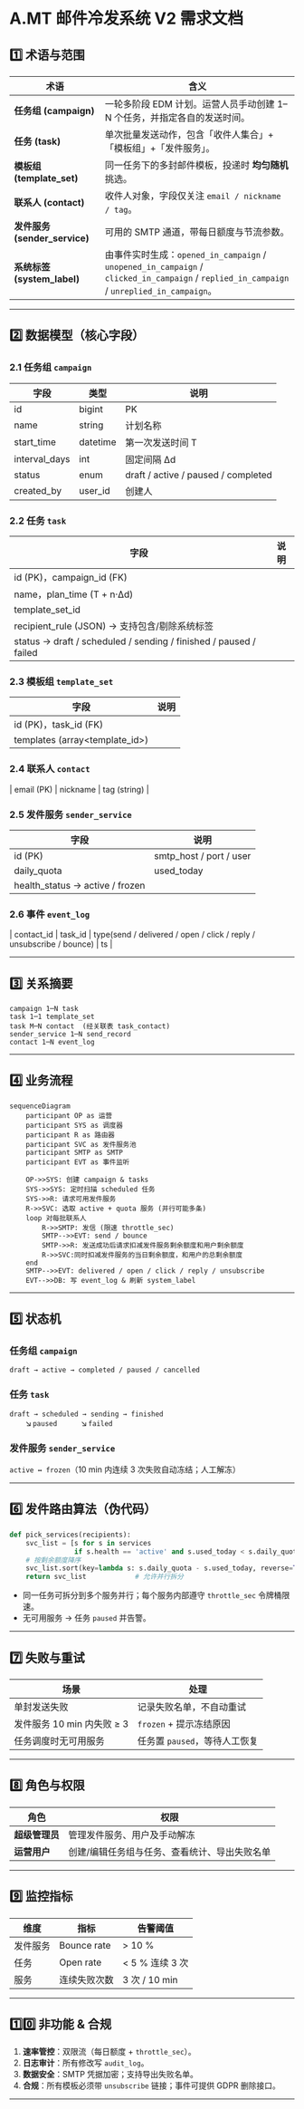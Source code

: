 
# A.MT 邮件冷发系统 V2 需求文档

## 1️⃣ 术语与范围  
| 术语 | 含义 |
|------|------|
| **任务组 (campaign)** | 一轮多阶段 EDM 计划。运营人员手动创建 1–N 个任务，并指定各自的发送时间。 |
| **任务 (task)** | 单次批量发送动作，包含「收件人集合」+「模板组」+「发件服务」。 |
| **模板组 (template_set)** | 同一任务下的多封邮件模板，投递时 **均匀随机** 挑选。 |
| **联系人 (contact)** | 收件人对象，字段仅关注 `email / nickname / tag`。 |
| **发件服务 (sender_service)** | 可用的 SMTP 通道，带每日额度与节流参数。 |
| **系统标签 (system_label)** | 由事件实时生成：`opened_in_campaign` / `unopened_in_campaign` / `clicked_in_campaign` / `replied_in_campaign` / `unreplied_in_campaign`。 |

---

## 2️⃣ 数据模型（核心字段）

### 2.1 任务组 `campaign`
| 字段 | 类型 | 说明 |
|------|------|------|
| id | bigint | PK |
| name | string | 计划名称 |
| start_time | datetime | 第一次发送时间 T |
| interval_days | int | 固定间隔 Δd |
| status | enum | draft / active / paused / completed |
| created_by | user_id | 创建人 |

### 2.2 任务 `task`
| 字段 | 说明 |
|------|------|
| id (PK)，campaign_id (FK) |
| name，plan_time (T + n·Δd) |
| template_set_id |
| recipient_rule (JSON) → 支持包含/剔除系统标签 |
| status → draft / scheduled / sending / finished / paused / failed |

### 2.3 模板组 `template_set`
| 字段 | 说明 |
|------|------|
| id (PK)，task_id (FK) |
| templates (array<template_id>) |

### 2.4 联系人 `contact`
| email (PK) | nickname | tag (string) |

### 2.5 发件服务 `sender_service`
| 字段 | 说明 |
|------|------|
| id (PK) | smtp_host / port / user |
| daily_quota | used_today | throttle_sec |
| health_status → active / frozen |

### 2.6 事件 `event_log`
| contact_id | task_id | type(send / delivered / open / click / reply / unsubscribe / bounce) | ts |

---

## 3️⃣ 关系摘要  
```
campaign 1─N task
task 1─1 template_set
task M─N contact  (经关联表 task_contact)
sender_service 1─N send_record
contact 1─N event_log
```

---

## 4️⃣ 业务流程

```mermaid
sequenceDiagram
    participant OP as 运营
    participant SYS as 调度器
    participant R as 路由器
    participant SVC as 发件服务池
    participant SMTP as SMTP
    participant EVT as 事件监听

    OP->>SYS: 创建 campaign & tasks
    SYS->>SYS: 定时扫描 scheduled 任务
    SYS->>R: 请求可用发件服务
    R->>SVC: 选取 active + quota 服务 (并行可能多条)
    loop 对每批联系人
        R->>SMTP: 发信 (限速 throttle_sec)
        SMTP-->>EVT: send / bounce
        SMTP->>R: 发送成功后请求扣减发件服务剩余额度和用户剩余额度
        R->>SVC:同时扣减发件服务的当日剩余额度，和用户的总剩余额度
    end
    SMTP-->>EVT: delivered / open / click / reply / unsubscribe
    EVT-->>DB: 写 event_log & 刷新 system_label
```

---

## 5️⃣ 状态机

### 任务组 `campaign`
`draft → active → completed / paused / cancelled`

### 任务 `task`
`draft → scheduled → sending → finished`  
  ↘ `paused`   ↘ `failed`

### 发件服务 `sender_service`
`active ↔ frozen`（10 min 内连续 3 次失败自动冻结；人工解冻）

---

## 6️⃣ 发件路由算法（伪代码）

```python
def pick_services(recipients):
    svc_list = [s for s in services
                if s.health == 'active' and s.used_today < s.daily_quota]
    # 按剩余额度降序
    svc_list.sort(key=lambda s: s.daily_quota - s.used_today, reverse=True)
    return svc_list            # 允许并行拆分
```

* 同一任务可拆分到多个服务并行；每个服务内部遵守 `throttle_sec` 令牌桶限速。  
* 无可用服务 → 任务 `paused` 并告警。

---

## 7️⃣ 失败与重试

| 场景 | 处理 |
|------|------|
| 单封发送失败 | 记录失败名单，不自动重试 |
| 发件服务 10 min 内失败 ≥ 3 | `frozen` + 提示冻结原因 |
| 任务调度时无可用服务 | 任务置 `paused`，等待人工恢复 |

---

## 8️⃣ 角色与权限

| 角色 | 权限 |
|------|------|
| **超级管理员** | 管理发件服务、用户及手动解冻 |
| **运营用户** | 创建/编辑任务组与任务、查看统计、导出失败名单 |

---

## 9️⃣ 监控指标

| 维度 | 指标 | 告警阈值 |
|------|------|----------|
| 发件服务 | Bounce rate | > 10 % |
| 任务 | Open rate | < 5 % 连续 3 次 |
| 服务 | 连续失败次数 | 3 次 / 10 min |

---

## 1️⃣0️⃣ 非功能 & 合规

1. **速率管控**：双限流（每日额度 + `throttle_sec`）。  
2. **日志审计**：所有修改写 `audit_log`。  
3. **数据安全**：SMTP 凭据加密；支持导出失败名单。  
4. **合规**：所有模板必须带 `unsubscribe` 链接；事件可提供 GDPR 删除接口。

---
